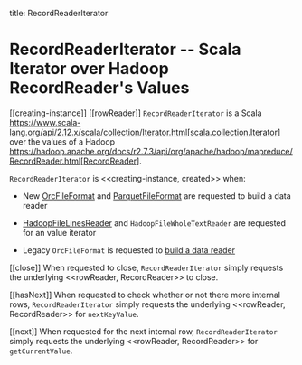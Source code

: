title: RecordReaderIterator

# RecordReaderIterator -- Scala Iterator over Hadoop RecordReader's Values

[[creating-instance]]
[[rowReader]]
`RecordReaderIterator` is a Scala https://www.scala-lang.org/api/2.12.x/scala/collection/Iterator.html[scala.collection.Iterator] over the values of a Hadoop https://hadoop.apache.org/docs/r2.7.3/api/org/apache/hadoop/mapreduce/RecordReader.html[RecordReader].

`RecordReaderIterator` is <<creating-instance, created>> when:

* New [OrcFileFormat](OrcFileFormat.md#buildReaderWithPartitionValues) and [ParquetFileFormat](ParquetFileFormat.md#buildReaderWithPartitionValues) are requested to build a data reader

* [HadoopFileLinesReader](spark-sql-spark-HadoopFileLinesReader.md#iterator) and `HadoopFileWholeTextReader` are requested for an value iterator

* Legacy `OrcFileFormat` is requested to [build a data reader](OrcFileFormat.md#buildReader)

[[close]]
When requested to close, `RecordReaderIterator` simply requests the underlying <<rowReader, RecordReader>> to close.

[[hasNext]]
When requested to check whether or not there more internal rows, `RecordReaderIterator` simply requests the underlying <<rowReader, RecordReader>> for `nextKeyValue`.

[[next]]
When requested for the next internal row, `RecordReaderIterator` simply requests the underlying <<rowReader, RecordReader>> for `getCurrentValue`.
